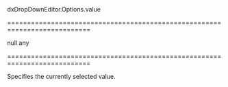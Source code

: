 <!--id-->dxDropDownEditor.Options.value<!--/id-->
===========================================================================
<!--default-->null<!--/default-->
<!--type-->any<!--/type-->
===========================================================================

<!--shortDescription-->
Specifies the currently selected value.
<!--/shortDescription-->

<!--fullDescription-->

<!--/fullDescription-->